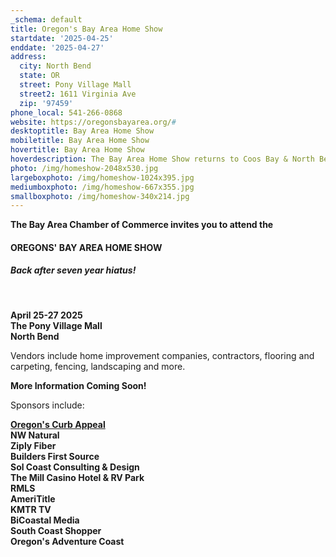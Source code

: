 ```yaml
---
_schema: default
title: Oregon's Bay Area Home Show
startdate: '2025-04-25'
enddate: '2025-04-27'
address:
  city: North Bend
  state: OR
  street: Pony Village Mall
  street2: 1611 Virginia Ave
  zip: '97459'
phone_local: 541-266-0868
website: https://oregonsbayarea.org/#
desktoptitle: Bay Area Home Show
mobiletitle: Bay Area Home Show
hovertitle: Bay Area Home Show
hoverdescription: The Bay Area Home Show returns to Coos Bay & North Bend!
photo: /img/homeshow-2048x530.jpg
largeboxphoto: /img/homeshow-1024x395.jpg
mediumboxphoto: /img/homeshow-667x355.jpg
smallboxphoto: /img/homeshow-340x214.jpg
---
```

**The Bay Area Chamber of Commerce invites you to attend the**

#### OREGONS' BAY AREA HOME SHOW

##### Back after seven year hiatus!

&nbsp;

**April 25-27 2025<br>The Pony Village Mall<br>North Bend**

Vendors include home improvement companies, contractors, flooring and carpeting, fencing, landscaping and more.

**More Information Coming Soon!**

Sponsors include:

<a href="https://oregoncurbappeal.com/" target="_blank" rel="noopener"><strong>Oregon's Curb Appeal</strong></a>**<br>NW Natural<br>Ziply Fiber<br>Builders First Source<br>Sol Coast Consulting & Design<br>The Mill Casino Hotel & RV Park<br>RMLS<br>AmeriTitle<br>KMTR TV <br>BiCoastal Media <br>South Coast Shopper<br>Oregon's Adventure Coast<br>**

&nbsp;